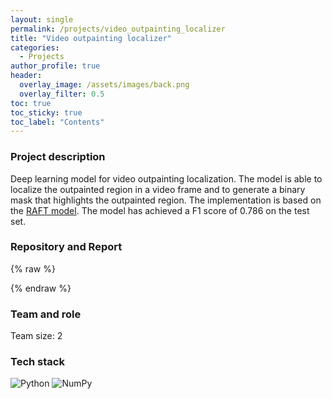 ```yaml
---
layout: single
permalink: /projects/video_outpainting_localizer
title: "Video outpainting localizer"
categories:
  - Projects
author_profile: true
header:
  overlay_image: /assets/images/back.png
  overlay_filter: 0.5
toc: true
toc_sticky: true
toc_label: "Contents"
---
```



### Project description

Deep learning model for video outpainting localization. The model is able to localize the outpainted region in a video frame and to generate a binary mask that highlights the outpainted region. The implementation is based on the [RAFT model](https://arxiv.org/pdf/2003.12039.pdf). The model has achieved a F1 score of 0.786 on the test set.

### Repository and Report

{% raw %}
<center>  
  <a href="/project_reports/video_outpainting_localizer.pdf" target="_blank" class="btn"><i class="fa fa-file-pdf-o" style="font-size: 42px;"></i></a>
</center>
{% endraw %}


### Team and role

Team size: 2

### Tech stack
![Python](https://img.shields.io/badge/Python-FFD43B?style=for-the-badge&logo=python&logoColor=blue)
![NumPy](https://img.shields.io/badge/Numpy-777BB4?style=for-the-badge&logo=numpy&logoColor=white) 

